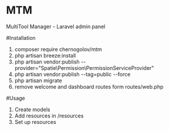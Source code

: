 # MTM
MultiTool Manager - Laravel admin panel

#Installation

1. composer require chernogolov/mtm
2. php artisan breeze:install
3. php artisan vendor:publish --provider="Spatie\Permission\PermissionServiceProvider"
4. php artisan vendor:publish --tag=public --force
5. php artisan migrate
7. remove welcome and dashboard routes form routes/web.php

#Usage

1. Create models
2. Add resources in /resources
3. Set up resources 
